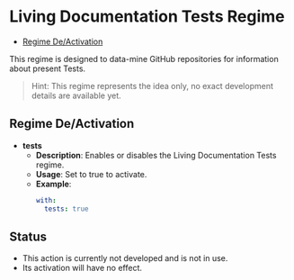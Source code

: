 # Living Documentation Tests Regime

- [Regime De/Activation](#regime-deactivation)

This regime is designed to data-mine GitHub repositories for information about present Tests.

> Hint: This regime represents the idea only, no exact development details are available yet.

## Regime De/Activation

- **tests**
  - **Description**: Enables or disables the Living Documentation Tests regime.
  - **Usage**: Set to true to activate.
  - **Example**:
    ```yaml
    with:
      tests: true
    ```
    
## Status
- This action is currently not developed and is not in use.
- Its activation will have no effect.
